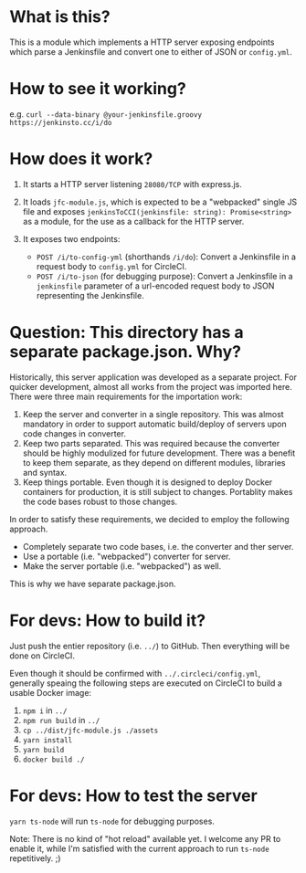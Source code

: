 # What is this?

This is a module which implements a HTTP server exposing endpoints which parse a Jenkinsfile and convert one to either of JSON or `config.yml`.

# How to see it working?

e.g. `curl --data-binary @your-jenkinsfile.groovy https://jenkinsto.cc/i/do`

# How does it work?

1. It starts a HTTP server listening `28080/TCP` with express.js.
2. It loads `jfc-module.js`, which is expected to be a "webpacked" single JS file and exposes `jenkinsToCCI(jenkinsfile: string): Promise<string>` as a module, for the use as a callback for the HTTP server.
3. It exposes two endpoints:

    - `POST /i/to-config-yml` (shorthands `/i/do`): Convert a Jenkinsfile in a request body to `config.yml` for CircleCI.
    - `POST /i/to-json` (for debugging purpose): Convert a Jenkinsfile in a `jenkinsfile` parameter of a url-encoded request body to JSON representing the Jenkinsfile.

# Question: This directory has a separate package.json. Why?

Historically, this server application was developed as a separate project. For quicker development, almost all works from the project was imported here.
There were three main requirements for the importation work:

1. Keep the server and converter in a single repository. This was almost mandatory in order to support automatic build/deploy of servers upon code changes in converter.
2. Keep two parts separated. This was required because the converter should be highly modulized for future development. There was a benefit to keep them separate, as they depend on different modules, libraries and syntax.
3. Keep things portable. Even though it is designed to deploy Docker containers for production, it is still subject to changes. Portablity makes the code bases robust to those changes.

In order to satisfy these requirements, we decided to employ the following approach.

-   Completely separate two code bases, i.e. the converter and ther server.
-   Use a portable (i.e. "webpacked") converter for server.
-   Make the server portable (i.e. "webpacked") as well.

This is why we have separate package.json.

# For devs: How to build it?

Just push the entier repository (i.e. `../`) to GitHub. Then everything will be done on CircleCI.

Even though it should be confirmed with `../.circleci/config.yml`, generally speaing the following steps are executed on CircleCI to build a usable Docker image:

1. `npm i` in `../`
2. `npm run build` in `../`
3. `cp ../dist/jfc-module.js ./assets`
4. `yarn install`
5. `yarn build`
6. `docker build ./`

# For devs: How to test the server

`yarn ts-node` will run `ts-node` for debugging purposes.

Note: There is no kind of "hot reload" available yet. I welcome any PR to enable it, while I'm satisfied with the current approach to run `ts-node` repetitively. ;)
